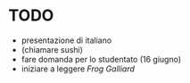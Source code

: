 # TODO

* presentazione di italiano
* (chiamare sushi)
* fare domanda per lo studentato (16 giugno)
* iniziare a leggere *Frog Galliard*
